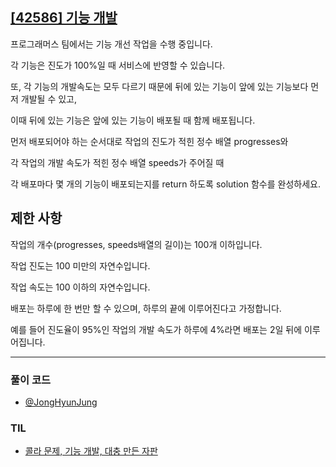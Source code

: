 ## [[42586] 기능 개발](https://school.programmers.co.kr/learn/courses/30/lessons/42586)

프로그래머스 팀에서는 기능 개선 작업을 수행 중입니다. 

각 기능은 진도가 100%일 때 서비스에 반영할 수 있습니다.

또, 각 기능의 개발속도는 모두 다르기 때문에 뒤에 있는 기능이 앞에 있는 기능보다 먼저 개발될 수 있고, 

이때 뒤에 있는 기능은 앞에 있는 기능이 배포될 때 함께 배포됩니다.

먼저 배포되어야 하는 순서대로 작업의 진도가 적힌 정수 배열 progresses와 

각 작업의 개발 속도가 적힌 정수 배열 speeds가 주어질 때 

각 배포마다 몇 개의 기능이 배포되는지를 return 하도록 solution 함수를 완성하세요.

## 제한 사항

작업의 개수(progresses, speeds배열의 길이)는 100개 이하입니다.

작업 진도는 100 미만의 자연수입니다.

작업 속도는 100 이하의 자연수입니다.

배포는 하루에 한 번만 할 수 있으며, 하루의 끝에 이루어진다고 가정합니다. 

예를 들어 진도율이 95%인 작업의 개발 속도가 하루에 4%라면 배포는 2일 뒤에 이루어집니다.

***

### 풀이 코드

- [@JongHyunJung](https://github.com/viaunixue/algorithm-study/blob/main/programmers/level-2/42586/jjh.py)

### TIL

* [콜라 문제, 기능 개발, 대충 만든 자판](https://almond0115.tistory.com/entry/programmers-콜라-문제-기능-개발-대충-만든-자판)